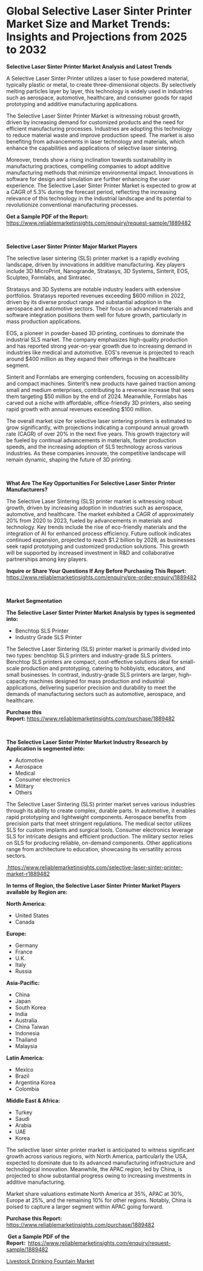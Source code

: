 <p><h1>Global Selective Laser Sinter Printer Market Size and Market Trends: Insights and Projections from 2025 to 2032</h1></p><p><strong>Selective Laser Sinter Printer Market Analysis and Latest Trends</strong></p>
<p><p>A Selective Laser Sinter Printer utilizes a laser to fuse powdered material, typically plastic or metal, to create three-dimensional objects. By selectively melting particles layer by layer, this technology is widely used in industries such as aerospace, automotive, healthcare, and consumer goods for rapid prototyping and additive manufacturing applications.</p><p>The Selective Laser Sinter Printer Market is witnessing robust growth, driven by increasing demand for customized products and the need for efficient manufacturing processes. Industries are adopting this technology to reduce material waste and improve production speed. The market is also benefiting from advancements in laser technology and materials, which enhance the capabilities and applications of selective laser sintering.</p><p>Moreover, trends show a rising inclination towards sustainability in manufacturing practices, compelling companies to adopt additive manufacturing methods that minimize environmental impact. Innovations in software for design and simulation are further enhancing the user experience. The Selective Laser Sinter Printer Market is expected to grow at a CAGR of 5.3% during the forecast period, reflecting the increasing relevance of this technology in the industrial landscape and its potential to revolutionize conventional manufacturing processes.</p></p>
<p><strong>Get a Sample PDF of the Report:&nbsp;</strong> <a href="https://www.reliablemarketinsights.com/enquiry/request-sample/1889482?utm_campaign=2891&utm_medium=2&utm_source=Github&utm_content=ia&utm_term=28032025&utm_id=selective-laser-sinter-printer">https://www.reliablemarketinsights.com/enquiry/request-sample/1889482</a></p>
<p>&nbsp;</p>
<p><strong>Selective Laser Sinter Printer Major Market Players</strong></p>
<p><p>The selective laser sintering (SLS) printer market is a rapidly evolving landscape, driven by innovations in additive manufacturing. Key players include 3D MicroPrint, Nanogrande, Stratasys, 3D Systems, Sinterit, EOS, Sculpteo, Formlabs, and Sintratec.</p><p>Stratasys and 3D Systems are notable industry leaders with extensive portfolios. Stratasys reported revenues exceeding $600 million in 2022, driven by its diverse product range and substantial adoption in the aerospace and automotive sectors. Their focus on advanced materials and software integration positions them well for future growth, particularly in mass production applications.</p><p>EOS, a pioneer in powder-based 3D printing, continues to dominate the industrial SLS market. The company emphasizes high-quality production and has reported strong year-on-year growth due to increasing demand in industries like medical and automotive. EOS's revenue is projected to reach around $400 million as they expand their offerings in the healthcare segment.</p><p>Sinterit and Formlabs are emerging contenders, focusing on accessibility and compact machines. Sinterit’s new products have gained traction among small and medium enterprises, contributing to a revenue increase that sees them targeting $50 million by the end of 2024. Meanwhile, Formlabs has carved out a niche with affordable, office-friendly 3D printers, also seeing rapid growth with annual revenues exceeding $100 million.</p><p>The overall market size for selective laser sintering printers is estimated to grow significantly, with projections indicating a compound annual growth rate (CAGR) of over 20% in the next five years. This growth trajectory will be fueled by continual advancements in materials, faster production speeds, and the increasing adoption of SLS technology across various industries. As these companies innovate, the competitive landscape will remain dynamic, shaping the future of 3D printing.</p></p>
<p>&nbsp;</p>
<p><strong>What Are The Key Opportunities For Selective Laser Sinter Printer Manufacturers?</strong></p>
<p><p>The Selective Laser Sintering (SLS) printer market is witnessing robust growth, driven by increasing adoption in industries such as aerospace, automotive, and healthcare. The market exhibited a CAGR of approximately 20% from 2020 to 2023, fueled by advancements in materials and technology. Key trends include the rise of eco-friendly materials and the integration of AI for enhanced process efficiency. Future outlook indicates continued expansion, projected to reach $1.2 billion by 2028, as businesses seek rapid prototyping and customized production solutions. This growth will be supported by increased investment in R&D and collaborative partnerships among key players.</p></p>
<p><strong>Inquire or Share Your Questions If Any Before Purchasing This Report:</strong> <a href="https://www.reliablemarketinsights.com/enquiry/pre-order-enquiry/1889482?utm_campaign=2891&utm_medium=2&utm_source=Github&utm_content=ia&utm_term=28032025&utm_id=selective-laser-sinter-printer">https://www.reliablemarketinsights.com/enquiry/pre-order-enquiry/1889482</a></p>
<p>&nbsp;</p>
<p><strong>Market Segmentation</strong></p>
<p><strong>The Selective Laser Sinter Printer Market Analysis by types is segmented into:</strong></p>
<p><ul><li>Benchtop SLS Printer</li><li>Industry Grade SLS Printer</li></ul></p>
<p><p>The Selective Laser Sintering (SLS) printer market is primarily divided into two types: benchtop SLS printers and industry-grade SLS printers. Benchtop SLS printers are compact, cost-effective solutions ideal for small-scale production and prototyping, catering to hobbyists, educators, and small businesses. In contrast, industry-grade SLS printers are larger, high-capacity machines designed for mass production and industrial applications, delivering superior precision and durability to meet the demands of manufacturing sectors such as automotive, aerospace, and healthcare.</p></p>
<p><strong>Purchase this Report:&nbsp;</strong><a href="https://www.reliablemarketinsights.com/purchase/1889482?utm_campaign=2891&utm_medium=2&utm_source=Github&utm_content=ia&utm_term=28032025&utm_id=selective-laser-sinter-printer">https://www.reliablemarketinsights.com/purchase/1889482</a></p>
<p>&nbsp;</p>
<p><strong>The Selective Laser Sinter Printer Market Industry Research by Application is segmented into:</strong></p>
<p><ul><li>Automotive</li><li>Aerospace</li><li>Medical</li><li>Consumer electronics</li><li>Military</li><li>Others</li></ul></p>
<p><p>The Selective Laser Sintering (SLS) printer market serves various industries through its ability to create complex, durable parts. In automotive, it enables rapid prototyping and lightweight components. Aerospace benefits from precision parts that meet stringent regulations. The medical sector utilizes SLS for custom implants and surgical tools. Consumer electronics leverage SLS for intricate designs and efficient production. The military sector relies on SLS for producing reliable, on-demand components. Other applications range from architecture to education, showcasing its versatility across sectors.</p></p>
<p><a href="https://www.reliablemarketinsights.com/selective-laser-sinter-printer-market-r1889482?utm_campaign=2891&utm_medium=2&utm_source=Github&utm_content=ia&utm_term=28032025&utm_id=selective-laser-sinter-printer">&nbsp;https://www.reliablemarketinsights.com/selective-laser-sinter-printer-market-r1889482</a></p>
<p><strong>In terms of Region, the Selective Laser Sinter Printer Market Players available by Region are:</strong></p>
<p>
    <p> <strong> North America: </strong>
        <ul>
            <li>United States</li>
            <li>Canada</li>
        </ul>
        </p> 
    <p> <strong> Europe: </strong>
        <ul>
            <li>Germany</li>
            <li>France</li>
            <li>U.K.</li>
            <li>Italy</li>
            <li>Russia</li>
        </ul>
        </p> 
    <p> <strong> Asia-Pacific: </strong>
        <ul>
            <li>China</li>
            <li>Japan</li>
            <li>South Korea</li>
            <li>India</li>
            <li>Australia</li>
            <li>China Taiwan</li>
            <li>Indonesia</li>
            <li>Thailand</li>
            <li>Malaysia</li>
        </ul>
        </p> 
    <p> <strong> Latin America: </strong>
        <ul>
            <li>Mexico</li>
            <li>Brazil</li>
            <li>Argentina Korea</li>
            <li>Colombia</li>
        </ul>
        </p> 
    <p> <strong> Middle East & Africa: </strong>
        <ul>
            <li>Turkey</li>
            <li>Saudi</li>
            <li>Arabia</li>
            <li>UAE</li>
            <li>Korea</li>
        </ul>
    </p>
    </p>
<p><p>The selective laser sinter printer market is anticipated to witness significant growth across various regions, with North America, particularly the USA, expected to dominate due to its advanced manufacturing infrastructure and technological innovation. Meanwhile, the APAC region, led by China, is projected to show substantial progress owing to increasing investments in additive manufacturing. </p><p>Market share valuations estimate North America at 35%, APAC at 30%, Europe at 25%, and the remaining 10% for other regions. Notably, China is poised to capture a larger segment within APAC going forward.</p></p>
<p><strong>Purchase this Report: </strong><a href="https://www.reliablemarketinsights.com/purchase/1889482?utm_campaign=2891&utm_medium=2&utm_source=Github&utm_content=ia&utm_term=28032025&utm_id=selective-laser-sinter-printer">https://www.reliablemarketinsights.com/purchase/1889482</a></p>
<p>&nbsp;<strong>Get a Sample PDF of the Report:&nbsp;&nbsp;</strong><a href="https://www.reliablemarketinsights.com/enquiry/request-sample/1889482?utm_campaign=2891&utm_medium=2&utm_source=Github&utm_content=ia&utm_term=28032025&utm_id=selective-laser-sinter-printer">https://www.reliablemarketinsights.com/enquiry/request-sample/1889482</a></p>
<p><strong></strong></p>
<p><p><a href="https://github.com/mriwacraane/Market-Research-Report-List-1/blob/main/livestock-drinking-fountain-market.md?utm_campaign=2891&utm_medium=2&utm_source=Github&utm_content=ia&utm_term=28032025&utm_id=selective-laser-sinter-printer">Livestock Drinking Fountain Market</a></p></p>